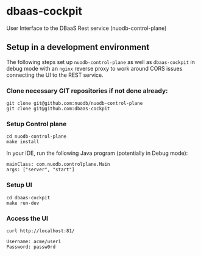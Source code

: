 # dbaas-cockpit

User Interface to the DBaaS Rest service (nuodb-control-plane)

## Setup in a development environment

The following steps set up `nuodb-control-plane` as well as `dbaas-cockpit` in debug mode with an `nginx` reverse proxy to work around CORS issues connecting the UI to the REST service.

### Clone necessary GIT repositories if not done already:

```
git clone git@github.com:nuodb/nuodb-control-plane
git clone git@github.com:dbaas-cockpit
```

### Setup Control plane

```
cd nuodb-control-plane
make install
```

In your IDE, run the following Java program (potentially in Debug mode):

```
mainClass: com.nuodb.controlplane.Main
args: ["server", "start"]
```

### Setup UI

```
cd dbaas-cockpit
make run-dev
```

### Access the UI

```
curl http://localhost:81/

Username: acme/user1
Password: passw0rd
```
